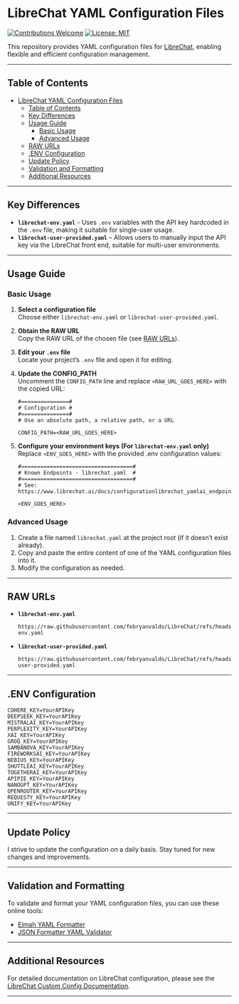 # LibreChat YAML Configuration Files

[![Contributions Welcome](https://img.shields.io/badge/contributions-welcome-brightgreen.svg)](CONTRIBUTING.md) [![License: MIT](https://img.shields.io/badge/License-MIT-yellow.svg)](LICENSE)

This repository provides YAML configuration files for [LibreChat](https://www.librechat.ai/), enabling flexible and efficient configuration management.

---

## Table of Contents

- [LibreChat YAML Configuration Files](#librechat-yaml-configuration-files)
  - [Table of Contents](#table-of-contents)
  - [Key Differences](#key-differences)
  - [Usage Guide](#usage-guide)
    - [Basic Usage](#basic-usage)
    - [Advanced Usage](#advanced-usage)
  - [RAW URLs](#raw-urls)
  - [.ENV Configuration](#env-configuration)
  - [Update Policy](#update-policy)
  - [Validation and Formatting](#validation-and-formatting)
  - [Additional Resources](#additional-resources)

---

## Key Differences

- **`librechat-env.yaml`** - Uses `.env` variables with the API key hardcoded in the `.env` file, making it suitable for single-user usage.
- **`librechat-user-provided.yaml`** – Allows users to manually input the API key via the LibreChat front end, suitable for multi-user environments.

---

## Usage Guide

### Basic Usage

1. **Select a configuration file**  
   Choose either `librechat-env.yaml` or `librechat-user-provided.yaml`.

2. **Obtain the RAW URL**  
   Copy the RAW URL of the chosen file (see [RAW URLs](#raw-urls)).

3. **Edit your `.env` file**  
   Locate your project’s `.env` file and open it for editing.

4. **Update the CONFIG_PATH**  
   Uncomment the `CONFIG_PATH` line and replace `<RAW_URL_GOES_HERE>` with the copied URL:

   ```plaintext
   #===============#
   # Configuration #
   #===============#
   # Use an absolute path, a relative path, or a URL

   CONFIG_PATH=<RAW_URL_GOES_HERE>
   ```

5. **Configure your environment keys (For `librechat-env.yaml` only)**
   Replace `<ENV_GOES_HERE>` with the provided .env configuration values:

   ```plaintext
   #===================================#
   # Known Endpoints - librechat.yaml  #
   #===================================#
   # See: https://www.librechat.ai/docs/configurationlibrechat_yamlai_endpoints

   <ENV_GOES_HERE>
   ```

### Advanced Usage

1. Create a file named `librechat.yaml` at the project root (if it doesn’t exist already).
2. Copy and paste the entire content of one of the YAML configuration files into it.
3. Modify the configuration as needed.

---

## RAW URLs

- **`librechat-env.yaml`**  
  ```plaintext
  https://raw.githubusercontent.com/febryanvaldo/LibreChat/refs/heads/main/librechat-env.yaml
  ```

- **`librechat-user-provided.yaml`**  
  ```plaintext
  https://raw.githubusercontent.com/febryanvaldo/LibreChat/refs/heads/main/librechat-user-provided.yaml
  ```

---

## .ENV Configuration

```plaintext
COHERE_KEY=YourAPIKey
DEEPSEEK_KEY=YourAPIKey
MISTRALAI_KEY=YourAPIKey
PERPLEXITY_KEY=YourAPIKey
XAI_KEY=YourAPIKey
GROQ_KEY=YourAPIKey
SAMBANOVA_KEY=YourAPIKey
FIREWORKSAI_KEY=YourAPIKey
NEBIUS_KEY=YourAPIKey
SHUTTLEAI_KEY=YourAPIKey
TOGETHERAI_KEY=YourAPIKey
APIPIE_KEY=YourAPIKey
NANOGPT_KEY=YourAPIKey
OPENROUTER_KEY=YourAPIKey
REQUESTY_KEY=YourAPIKey
UNIFY_KEY=YourAPIKey
```

---

## Update Policy

I strive to update the configuration on a daily basis. Stay tuned for new changes and improvements.

---

## Validation and Formatting

To validate and format your YAML configuration files, you can use these online tools:

- [Elmah YAML Formatter](https://elmah.io/tools/yaml-formatter/)
- [JSON Formatter YAML Validator](https://jsonformatter.org/yaml-validator)

---

## Additional Resources

For detailed documentation on LibreChat configuration, please see the [LibreChat Custom Config Documentation](https://www.librechat.ai/docs/configuration).

---